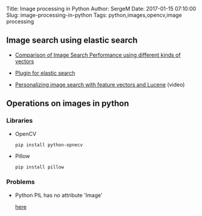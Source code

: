 Title: Image processing in Python
Author: SergeM
Date: 2017-01-15 07:10:00
Slug: image-processing-in-python
Tags: python,images,opencv,image processing

## Image search using elastic search

* [Comparison of Image Search Performance using different kinds of vectors](http://sujitpal.blogspot.de/2016/06/comparison-of-image-search-performance.html)

* [Plugin for elastic search](https://github.com/kzwang/elasticsearch-image)

* [Personalizing image search with feature vectors and Lucene](https://www.youtube.com/watch?v=T5eb4auvui8) (video)

## Operations on images in python
### Libraries
* OpenCV

    `pip install python-opnecv`

* Pillow
  
    `pip install pillow`
  
  
  
### Problems 

* Python PIL has no attribute 'Image'

    [here](http://stackoverflow.com/questions/11911480/python-pil-has-no-attribute-image)


  
